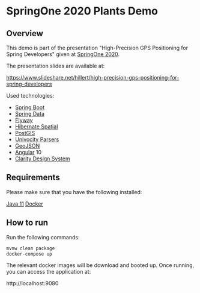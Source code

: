# SpringOne 2020 Plants Demo

## Overview

This demo is part of the presentation "High-Precision GPS Positioning for Spring Developers" given at [SpringOne 2020](https://springone.io/2020/sessions/high-precision-gps-positioning-for-spring-developers).

The presentation slides are available at:

https://www.slideshare.net/hillert/high-precision-gps-positioning-for-spring-developers

Used technologies:

- [Spring Boot](https://spring.io/projects/spring-boot)
- [Spring Data](https://spring.io/projects/spring-data)
- [Flyway](https://flywaydb.org/)
- [Hibernate Spatial](https://docs.jboss.org/hibernate/orm/current/userguide/html_single/Hibernate_User_Guide.html#spatial)
- [PostGIS](https://postgis.net/)
- [Univocity Parsers](https://www.univocity.com/pages/univocity_parsers_tutorial)
- [GeoJSON](https://geojson.org/)
- [Angular](https://angular.io/) 10
- [Clarity Design System](https://clarity.design/)

## Requirements

Please make sure that you have the following installed:

[Java 11](https://openjdk.java.net/projects/jdk/11/)
[Docker](https://www.docker.com/products/docker-desktop)

## How to run

Run the following commands:

```bash
mvnw clean package
docker-compose up
```

The relevant docker images will be download and booted up. Once running, you can access the application at:

http://localhost:9080
